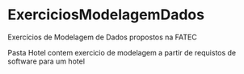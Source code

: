 # ExerciciosModelagemDados
Exercícios de Modelagem de Dados propostos na FATEC

Pasta Hotel contem exercicio de modelagem a partir de requistos de software para um hotel
